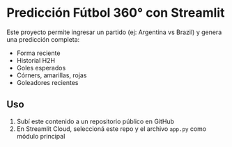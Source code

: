 
# Predicción Fútbol 360° con Streamlit

Este proyecto permite ingresar un partido (ej: Argentina vs Brazil) y genera una predicción completa:

- Forma reciente
- Historial H2H
- Goles esperados
- Córners, amarillas, rojas
- Goleadores recientes

## Uso
1. Subí este contenido a un repositorio público en GitHub
2. En Streamlit Cloud, seleccioná este repo y el archivo `app.py` como módulo principal
